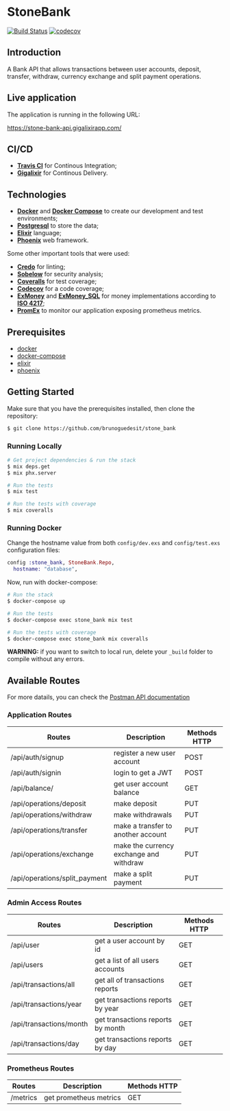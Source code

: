 # StoneBank

[![Build Status](https://travis-ci.com/brunoguedesit/stone_bank.svg?token=ywpRyjxy3UtUGfJLcssT&branch=main)](https://travis-ci.com/brunoguedesit/stone_bank)
[![codecov](https://codecov.io/gh/brunoguedesit/stone_bank/branch/main/graph/badge.svg?token=L43T9NE2PC)](https://codecov.io/gh/brunoguedesit/stone_bank)

## Introduction

A Bank API that allows transactions between user accounts, deposit, transfer, withdraw, currency exchange and split payment operations.

## Live application

The application is running in the following URL:

https://stone-bank-api.gigalixirapp.com/

## CI/CD

 - **[Travis CI](https://travis-ci.com/)** for Continous Integration;
 - **[Gigalixir](https://gigalixir.com/)** for Continous Delivery.

## Technologies

- **[Docker](https://docs.docker.com)** and **[Docker Compose](https://docs.docker.com/compose/)** to create our development and test environments;
- **[Postgresql](https://www.postgresql.org/)** to store the data;
- **[Elixir](https://elixir-lang.org/)** language;
- **[Phoenix](https://www.phoenixframework.org/)** web framework.

 Some other important tools that were used:

- **[Credo](https://github.com/rrrene/credo)** for linting;
- **[Sobelow](https://github.com/nccgroup/sobelow)** for security analysis;
- **[Coveralls](https://github.com/parroty/excoveralls)** for test coverage;
- **[Codecov](https://about.codecov.io)** for a code coverage;
- **[ExMoney](https://github.com/kipcole9/money)** and  **[ExMoney_SQL](https://github.com/kipcole9/money_sql)** for money implementations according to **[ISO 4217](https://www.iso.org/iso-4217-currency-codes.html)**;
- **[PromEx](https://github.com/akoutmos/prom_ex)** to monitor our application exposing prometheus metrics.

## Prerequisites

- [docker](https://docs.docker.com/engine/install/ubuntu/)
- [docker-compose](https://docs.docker.com/compose/install/)
- [elixir](https://elixir-lang.org/install.html)
- [phoenix](https://hexdocs.pm/phoenix/installation.html)

## Getting Started

Make sure that you have the prerequisites installed, then clone the repository:
```bash
$ git clone https://github.com/brunoguedesit/stone_bank
```

### Running Locally

```bash
# Get project dependencies & run the stack
$ mix deps.get
$ mix phx.server

# Run the tests
$ mix test

# Run the tests with coverage
$ mix coveralls
```

### Running Docker

Change the hostname value from both `config/dev.exs` and `config/test.exs` configuration files:

```elixir
config :stone_bank, StoneBank.Repo,
  hostname: "database",
```

Now, run with docker-compose:

```bash
# Run the stack
$ docker-compose up

# Run the tests
$ docker-compose exec stone_bank mix test

# Run the tests with coverage
$ docker-compose exec stone_bank mix coveralls
```
**WARNING:** if you want to switch to local run, delete your `_build` folder to compile without any errors.

## Available Routes

For more datails, you can check the [Postman API documentation](https://documenter.getpostman.com/view/3095470/TzJpj14c)

### Application Routes

| Routes                  | Description                                  | Methods HTTP |
|------------------------|--------------------------------------------|--------------|
|/api/auth/signup                | register a new user account    |  POST         |
|/api/auth/signin                 | login to get a JWT          | POST         |
|/api/balance/  | get user account balance                          | GET         |
|/api/operations/deposit  | make deposit   | PUT         |
|/api/operations/withdraw   | make withdrawals                      | PUT         |
|/api/operations/transfer  | make a transfer to another account   | PUT |
|/api/operations/exchange | make the currency exchange and withdraw | PUT |
|/api/operations/split_payment | make a split payment | PUT |

### Admin Access Routes

| Routes                  | Description                                  | Methods HTTP |
|------------------------|--------------------------------------------|--------------|
|/api/user                | get a user account by id   |  GET         |
|/api/users                 | get a list of all users accounts       | GET         |
|/api/transactions/all  | get all of transactions reports         | GET         |
|/api/transactions/year  | get transactions reports by year  | GET         |
|/api/transactions/month   | get transactions reports by month   | GET         |
|/api/transactions/day  | get transactions reports by day   | GET |

### Prometheus Routes

| Routes                  | Description                                  | Methods HTTP |
|------------------------|--------------------------------------------|--------------|
|/metrics                | get prometheus metrics   |  GET         |
